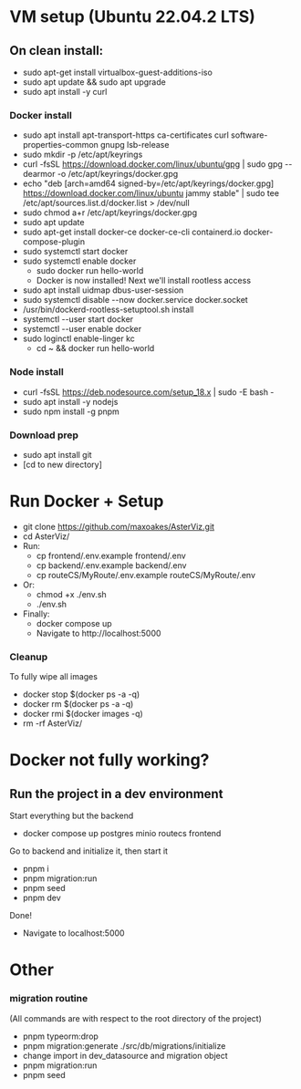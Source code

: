 # VM setup (Ubuntu 22.04.2 LTS)
## On clean install:
* sudo apt-get install virtualbox-guest-additions-iso
* sudo apt update && sudo apt upgrade
* sudo apt install -y curl

### Docker install
* sudo apt install apt-transport-https ca-certificates curl software-properties-common gnupg lsb-release
* sudo mkdir -p /etc/apt/keyrings
* curl -fsSL https://download.docker.com/linux/ubuntu/gpg | sudo gpg --dearmor -o /etc/apt/keyrings/docker.gpg
* echo "deb [arch=amd64 signed-by=/etc/apt/keyrings/docker.gpg] https://download.docker.com/linux/ubuntu jammy stable" | sudo tee /etc/apt/sources.list.d/docker.list > /dev/null
* sudo chmod a+r /etc/apt/keyrings/docker.gpg
* sudo apt update
* sudo apt-get install docker-ce docker-ce-cli containerd.io docker-compose-plugin
* sudo systemctl start docker
* sudo systemctl enable docker
    * sudo docker run hello-world
    * Docker is now installed! Next we'll install rootless access
* sudo apt install uidmap dbus-user-session
* sudo systemctl disable --now docker.service docker.socket
* /usr/bin/dockerd-rootless-setuptool.sh install
* systemctl --user start docker
* systemctl --user enable docker
* sudo loginctl enable-linger kc
    * cd ~ && docker run hello-world

### Node install
*  curl -fsSL https://deb.nodesource.com/setup_18.x | sudo -E bash -
* sudo apt install -y nodejs
* sudo npm install -g pnpm

### Download prep
* sudo apt install git
* [cd to new directory]

# Run Docker + Setup
* git clone https://github.com/maxoakes/AsterViz.git
* cd AsterViz/
* Run:
    * cp frontend/.env.example frontend/.env
    * cp backend/.env.example backend/.env
    * cp routeCS/MyRoute/.env.example routeCS/MyRoute/.env
* Or:
    * chmod +x ./env.sh
    * ./env.sh
* Finally:
    * docker compose up
    * Navigate to http://localhost:5000

### Cleanup
To fully wipe all images
* docker stop $(docker ps -a -q)
* docker rm $(docker ps -a -q)
* docker rmi $(docker images -q)
* rm -rf AsterViz/

# Docker not fully working?
## Run the project in a dev environment
Start everything but the backend
* docker compose up postgres minio routecs frontend

Go to backend and initialize it, then start it
* pnpm i
* pnpm migration:run
* pnpm seed
* pnpm dev

Done!
* Navigate to localhost:5000

# Other
### migration routine
(All commands are with respect to the root directory of the project)

* pnpm typeorm:drop
* pnpm migration:generate ./src/db/migrations/initialize
* change import in dev_datasource and migration object
* pnpm migration:run
* pnpm seed
